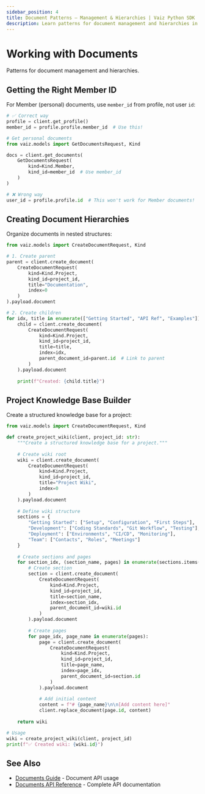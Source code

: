 ```yaml
---
sidebar_position: 4
title: Document Patterns — Management & Hierarchies | Vaiz Python SDK
description: Learn patterns for document management and hierarchies in the Vaiz Python SDK. Includes mentions, nested content, and document organization strategies.
---
```


# Working with Documents

Patterns for document management and hierarchies.

## Getting the Right Member ID

For Member (personal) documents, use `member_id` from profile, not user `id`:

```python
# ✅ Correct way
profile = client.get_profile()
member_id = profile.profile.member_id  # Use this!

# Get personal documents
from vaiz.models import GetDocumentsRequest, Kind

docs = client.get_documents(
    GetDocumentsRequest(
        kind=Kind.Member,
        kind_id=member_id  # Use member_id
    )
)

# ❌ Wrong way
user_id = profile.profile.id  # This won't work for Member documents!
```

## Creating Document Hierarchies

Organize documents in nested structures:

```python
from vaiz.models import CreateDocumentRequest, Kind

# 1. Create parent
parent = client.create_document(
    CreateDocumentRequest(
        kind=Kind.Project,
        kind_id=project_id,
        title="Documentation",
        index=0
    )
).payload.document

# 2. Create children
for idx, title in enumerate(["Getting Started", "API Ref", "Examples"]):
    child = client.create_document(
        CreateDocumentRequest(
            kind=Kind.Project,
            kind_id=project_id,
            title=title,
            index=idx,
            parent_document_id=parent.id  # Link to parent
        )
    ).payload.document
    
    print(f"Created: {child.title}")
```

## Project Knowledge Base Builder

Create a structured knowledge base for a project:

```python
from vaiz.models import CreateDocumentRequest, Kind

def create_project_wiki(client, project_id: str):
    """Create a structured knowledge base for a project."""
    
    # Create wiki root
    wiki = client.create_document(
        CreateDocumentRequest(
            kind=Kind.Project,
            kind_id=project_id,
            title="Project Wiki",
            index=0
        )
    ).payload.document
    
    # Define wiki structure
    sections = {
        "Getting Started": ["Setup", "Configuration", "First Steps"],
        "Development": ["Coding Standards", "Git Workflow", "Testing"],
        "Deployment": ["Environments", "CI/CD", "Monitoring"],
        "Team": ["Contacts", "Roles", "Meetings"]
    }
    
    # Create sections and pages
    for section_idx, (section_name, pages) in enumerate(sections.items()):
        # Create section
        section = client.create_document(
            CreateDocumentRequest(
                kind=Kind.Project,
                kind_id=project_id,
                title=section_name,
                index=section_idx,
                parent_document_id=wiki.id
            )
        ).payload.document
        
        # Create pages
        for page_idx, page_name in enumerate(pages):
            page = client.create_document(
                CreateDocumentRequest(
                    kind=Kind.Project,
                    kind_id=project_id,
                    title=page_name,
                    index=page_idx,
                    parent_document_id=section.id
                )
            ).payload.document
            
            # Add initial content
            content = f"# {page_name}\n\n[Add content here]"
            client.replace_document(page.id, content)
    
    return wiki

# Usage
wiki = create_project_wiki(client, project_id)
print(f"✅ Created wiki: {wiki.id}")
```

## See Also

- [Documents Guide](../guides/documents) - Document API usage
- [Documents API Reference](../api-reference/documents) - Complete API documentation

